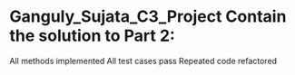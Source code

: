 # Ganguly_Sujata_C3_Project Contain the solution to Part 2:
All methods implemented
All test cases pass
Repeated code refactored
